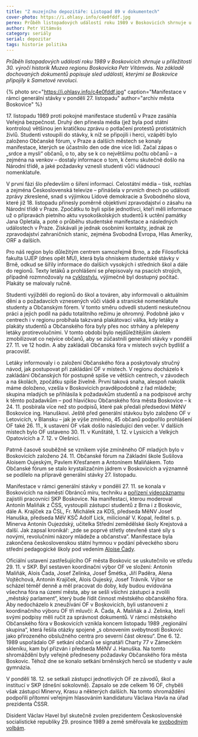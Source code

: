 ```yaml
---
title: "Z muzejního depozitáře: Listopad 89 v dokumentech"
cover-photo: https://i.ohlasy.info/c4e0fddf.jpg
perex: Průběh listopadových událostí roku 1989 v Boskovicích shrnuje u příležitosti 30. výročí historik Muzea regionu Boskovicka Petr Vítámvás.
author: Petr Vítámvás
category: seriály
serial: depozitar
tags: historie politika
---
```


*Průběh listopadových událostí roku 1989 v Boskovicích shrnuje u příležitosti 30. výročí historik Muzea regionu Boskovicka Petr Vítámvás. Na základě dochovaných dokumentů popisuje sled událostí, kterými se Boskovice připojily k Sametové revoluci.*

{% photo src="https://i.ohlasy.info/c4e0fddf.jpg" caption="Manifestace v rámci generální stávky v pondělí 27. listopadu" author="archiv města Boskovice" %}

17\. listopadu 1989 proti pokojné manifestace studentů v Praze zasáhla Veřejná bezpečnost. Druhý den přinesla média (jež byla pod státní kontrolou) většinou jen kratičkou zprávu o potlačení protestů protistátních živlů. Studenti vstoupili do stávky, k níž se připojili i herci, vzápětí bylo založeno Občanské fórum, v Praze a dalších městech se konaly manifestace, kterých se účastnilo den ode dne více lidí. Začal zápas o „srdce a mysli“ občanů, o to, aby se k co největšímu počtu občanů – a zejména na venkov – dostaly informace o tom, k čemu skutečně došlo na Národní třídě, a jaké požadavky vznesli studenti vůči vládnoucí nomenklatuře.

V první fázi šlo především o šíření informací. Celostátní média – tisk, rozhlas a zejména Československá televize – přinášela v prvních dnech po události zprávy zkreslené, snad s výjimkou Lidové demokracie a Svobodného slova, které již 18. listopadu přinesly poměrně objektivní zpravodajství o zásahu na Národní třídě v Praze. Zpočátku to byli spíše jednotlivci, kteří měli informace už o přípravách pietního aktu vysokoškolských studentů k uctění památky Jana Opletala, a poté o průběhu studentské manifestace a následných událostech v Praze. Získávali je jednak osobními kontakty, jednak ze zpravodajství zahraničních stanic, zejména Svobodná Evropa, Hlas Ameriky, ORF a dalších.

Pro náš region bylo důležitým centrem samozřejmě Brno, a zde Filosofická fakulta UJEP (dnes opět MU), která byla ohniskem studentské stávky v Brně, odkud se šířily informace do dalších vysokých i středních škol a dále do regionů. Texty letáků a prohlášení se přepisovaly na psacích strojích, případně rozmnožovaly na [cyklostylu](https://cs.wikipedia.org/wiki/Cyklostyl), výjimečně byl dostupný počítač. Plakáty se malovaly ručně.

Studenti vyjížděli do regionů do škol a továren, aby informovali o aktuálním dění a o požadavcích vznesených vůči vládě a stranické nomenklatuře studenty a Občanským fórem. V tomto směru odvedli studenti neskutečnou práci a jejich podíl na pádu totalitního režimu je ohromný. Podobně jako v centrech i v regionu probíhala takzvaná plakátovací válka, kdy letáky a plakáty studentů a Občanského fóra byly přes noc strhány a přelepeny letáky protirevolučními. V tomto období bylo nejdůležitějším úkolem zmobilizovat co nejvíce občanů, aby se zúčastnili generální stávky v pondělí 27. 11. ve 12 hodin. A aby zakládali Občanská fóra v místech svých bydlišť a pracovišť.

Letáky informovaly i o založení Občanského fóra a poskytovaly stručný návod, jak postupovat při zakládání OF v místech. V regionu docházelo k zakládání Občanských fór postupně spíše ve větších centrech, v závodech a na školách, zpočátku spíše živelně. První taková snaha, alespoň nakolik máme doloženo, vzešla v Boskovicích pravděpodobně z řad mládeže; skupina mladých se přihlásila k požadavkům studentů a na podpisové archy k těmto požadavkům – pod hlavičkou Občanského fóra města Boskovice – k 24. 11. posbírala více než sto podpisů, které pak předali předsedovi MěNV Boskovice ing. Hanuškovi. Ještě před generální stávkou bylo založeno OF v Letovicích, v Blansku – jak je výše zmíněno, 45 občanů podpořilo prohlášení OF také 26. 11., k ustavení OF však došlo následující den večer. V dalších místech bylo OF ustaveno 30. 11. v Kunštátě, 1. 12. v Lysicích a Velkých Opatovicích a 7. 12. v Olešnici. 

Patrně časově souběžně se vznikem výše zmíněného OF mladých bylo v Boskovicích založeno 24. 11. Občanské fórum na Základní škole Sušilova Aloisem Oujeským, Pavlem Křesťanem a Antonínem Maliňákem. Toto Občanské fórum se stalo krystalizačním jádrem v Boskovicích a významně se podílelo na přípravě generální stávky 27. listopadu.

Manifestace v rámci generální stávky v pondělí 27. 11. se konala v Boskovicích na náměstí Obránců míru, techniku a [pořízení videozáznamu](https://www.youtube.com/watch?v=NM2rFbVR5ok) zajistili pracovníci SKP Boskovice. Na manifestaci, kterou moderoval Antonín Maliňák z ČSS, vystoupili zástupci studentů z Brna i z Boskovic, dále A. Krajíček za ČSL, Fr. Michálek za KDS, předseda MěNV Josef Hanuška, předseda MěV KSČ Adolf Lick, milicionář V. Kopal, ředitel s. p. Minerva Antonín Oujezdský, učitelka Střední zemědělské školy Krejstová a další. Jak zapsal kronikář: „zde se poprvé střetly otevřeně staré síly s novými, revolučními názory mládeže a občanstva“. Manifestace byla zakončena československou státní hymnou v podání pěveckého sboru střední pedagogické školy pod vedením [Aloise Čady](https://ohlasy.info/clanky/2019/10/alois-cada.html).

Oficiální ustavení zastřešujícího OF města Boskovic se uskutečnilo ve středu 29. 11. v SKP. Byl sestaven koordinační výbor OF ve složení: Antonín Maliňák, Alois Čada, Josef Zelinka, Josef Šmétka, Jiří Paděra, Alena Vojtěchová, Antonín Krajíček, Alois Oujeský, Josef Trávník. Výbor se scházel téměř denně a měl pracovat do doby, kdy budou evidována všechna fóra na území města, aby se sešli všichni zástupci a zvolili „městský parlament“, který bude řídit činnost městského občanského fóra. Aby nedocházelo k zneužívání OF v Boskovicích, byli ustanoveni z koordinačního výboru OF tři mluvčí: A. Čada, A. Maliňák a J. Zelinka, kteří svými podpisy měli ručit za správnost dokumentů. V rámci městského Občanského fóra v Boskovicích vznikla koncem listopadu 1989 „regionální skupina“, která řešila otázky spojené „s obnovením svébytnosti Boskovic jako přirozeného obslužného centra pro severní část okresu“. Dne 6. 12. 1989 uspořádalo OF setkání občanů se signatáři Charty 77 v Zámeckém skleníku, kam byl přizván i předseda MěNV J. Hanuška. Na tomto shromáždění byly veřejně předneseny požadavky Občanského fóra města Boskovic. Téhož dne se konalo setkání brněnských herců se studenty v aule gymnázia. 

V pondělí 18. 12. se setkali zástupci jednotlivých OF ze závodů, škol a institucí v SKP (dnešní sokolovně). Zapsalo se zde celkem 16 OF, chyběli však zástupci Minervy, Krasu a některých dalších. Na tomto shromáždění podpořili přítomní veřejným hlasováním kandidaturu Václava Havla na úřad prezidenta ČSSR. 

Disident Václav Havel byl skutečně zvolen prezidentem Československé socialistické republiky 29. prosince 1989 a země směřovala ke [svobodným volbám](https://ohlasy.info/clanky/2015/08/volby-1990.html).